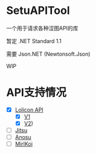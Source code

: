 # SetuAPITool

一个用于请求各种涩图API的库

暂定 .NET Standard 1.1

需要 Json.NET (Newtonsoft.Json)

WIP

# API支持情况

- [x] [Lolicon API](https://api.lolicon.app)
  - [x] [V1](https://api.lolicon.app/#/setu-v1)
  - [x] [V2](https://api.lolicon.app/#/setu))
- [ ] [Jitsu](https://img.jitsu.top)
- [ ] [Anosu](https://img.anosu.top)
- [ ] [MirlKoi](https://iw233.cn/main.html)
